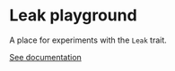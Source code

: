 # Leak playground

A place for experiments with the `Leak` trait.

[See documentation](https://zetanumbers.github.io/leak-playground/leak_playground/)
